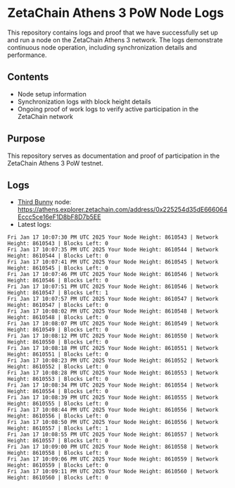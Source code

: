 # ZetaChain Athens 3 PoW Node Logs
This repository contains logs and proof that we have successfully set up and run a node on the ZetaChain Athens 3 network. The logs demonstrate continuous node operation, including synchronization details and performance.

## Contents
- Node setup information
- Synchronization logs with block height details
- Ongoing proof of work logs to verify active participation in the ZetaChain network

## Purpose
This repository serves as documentation and proof of participation in the ZetaChain Athens 3 PoW testnet.

## Logs

- [Third Bunny](https://thirdbunny.xyz/) node: https://athens.explorer.zetachain.com/address/0x225254d35dE666064Eccc5ce16eF1D8bF8D7b5EE
- Latest logs:
```
Fri Jan 17 10:07:30 PM UTC 2025 Your Node Height: 8610543 | Network Height: 8610543 | Blocks Left: 0
Fri Jan 17 10:07:35 PM UTC 2025 Your Node Height: 8610544 | Network Height: 8610544 | Blocks Left: 0
Fri Jan 17 10:07:41 PM UTC 2025 Your Node Height: 8610545 | Network Height: 8610545 | Blocks Left: 0
Fri Jan 17 10:07:46 PM UTC 2025 Your Node Height: 8610546 | Network Height: 8610546 | Blocks Left: 0
Fri Jan 17 10:07:51 PM UTC 2025 Your Node Height: 8610546 | Network Height: 8610547 | Blocks Left: 1
Fri Jan 17 10:07:57 PM UTC 2025 Your Node Height: 8610547 | Network Height: 8610547 | Blocks Left: 0
Fri Jan 17 10:08:02 PM UTC 2025 Your Node Height: 8610548 | Network Height: 8610548 | Blocks Left: 0
Fri Jan 17 10:08:07 PM UTC 2025 Your Node Height: 8610549 | Network Height: 8610549 | Blocks Left: 0
Fri Jan 17 10:08:12 PM UTC 2025 Your Node Height: 8610550 | Network Height: 8610550 | Blocks Left: 0
Fri Jan 17 10:08:18 PM UTC 2025 Your Node Height: 8610551 | Network Height: 8610551 | Blocks Left: 0
Fri Jan 17 10:08:23 PM UTC 2025 Your Node Height: 8610552 | Network Height: 8610552 | Blocks Left: 0
Fri Jan 17 10:08:28 PM UTC 2025 Your Node Height: 8610553 | Network Height: 8610553 | Blocks Left: 0
Fri Jan 17 10:08:34 PM UTC 2025 Your Node Height: 8610554 | Network Height: 8610554 | Blocks Left: 0
Fri Jan 17 10:08:39 PM UTC 2025 Your Node Height: 8610555 | Network Height: 8610555 | Blocks Left: 0
Fri Jan 17 10:08:44 PM UTC 2025 Your Node Height: 8610556 | Network Height: 8610556 | Blocks Left: 0
Fri Jan 17 10:08:50 PM UTC 2025 Your Node Height: 8610556 | Network Height: 8610557 | Blocks Left: 1
Fri Jan 17 10:08:55 PM UTC 2025 Your Node Height: 8610557 | Network Height: 8610557 | Blocks Left: 0
Fri Jan 17 10:09:00 PM UTC 2025 Your Node Height: 8610558 | Network Height: 8610558 | Blocks Left: 0
Fri Jan 17 10:09:06 PM UTC 2025 Your Node Height: 8610559 | Network Height: 8610559 | Blocks Left: 0
Fri Jan 17 10:09:11 PM UTC 2025 Your Node Height: 8610560 | Network Height: 8610560 | Blocks Left: 0
```
